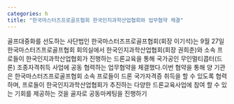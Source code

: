 ```yaml
---
categories: h
title: "한국마스터즈프로골프협회 한국인지과학산업협회와 업무협약 체결"
---
```

골프대중화를 선도하는 사단법인 한국마스터즈프로골프협회(회장 이기석)는 9월 27일 한국마스터즈프로골프협회 회의실에서 한국인지과학산업협회(회장 권희춘)와 소속 프로들이 한국인지과학산업협회가 진행하는 드론교육을 통해 국가공인 무인멀티콥터(드론) 조종자격취득 사업에 공동 협력하는 업무협약을 체결했다.이번 협약을 통해 양 기관은 한국마스터즈프로골프협회 소속 프로들이 드론 국가자격증 취득을 할 수 있도록 협력하며, 프로들이 한국인지과학산업협회가 추진하는 다양한 드론교육사업에 참여 할 수 있는 기회를 제공하는 것을 골자로 공동마케팅을 진행하기